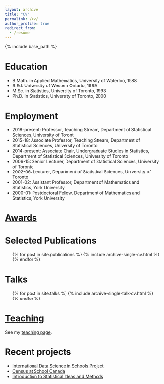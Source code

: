 ```yaml
---
layout: archive
title: "CV"
permalink: /cv/
author_profile: true
redirect_from:
  - /resume
---
```


{% include base_path %}

Education
======
* B.Math. in Applied Mathematics, University of Waterloo, 1988
* B.Ed. University of Western Ontario, 1989
* M.Sc. in Statistics, University of Toronto, 1993
* Ph.D. in  Statistics, University of Toronto, 2000

Employment
======

* 2018-present: Professor, Teaching Stream, Department of Statistical Sciences, University of Toront
* 2015-18: Associate Professor, Teaching Stream, Department of Statistical Sciences, University of Toronto
* 2014-present: Associate Chair, Undergraduate Studies in Statistics, Department of Statistical Sciences, University of Toronto
* 2006-15: Senior Lecturer, Department of Statistical Sciences, University of Toronto
* 2002-06: Lecturer, Department of Statistical Sciences, University of Toronto
* 2001-02: Assistant Professor, Department of Mathematics and Statistics, York University
* 2000-01: Postdoctoral Fellow, Department of Mathematics and Statistics, York University


[Awards](/awards)
=====


Selected Publications
======
  <ul>{% for post in site.publications %}
    {% include archive-single-cv.html %}
  {% endfor %}</ul>
  
Talks
======
  <ul>{% for post in site.talks %}
    {% include archive-single-talk-cv.html %}
  {% endfor %}</ul>
  
[Teaching](/teaching)
======
See my [teaching page](/teaching).
  
Recent projects
======
- [International Data Science in Schools Project](http://www.idssp.org)
- [Census at School Canada](http://censusatschool.ca)
- [Introduction to Statistical Ideas and Methods](http://stats.onlinelearning.utoronto.ca)